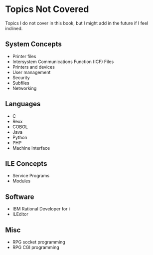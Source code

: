 # Topics Not Covered

Topics I do not cover in this book, but I might add in the future if I feel inclined.


## System Concepts
* Printer files
* Intersystem Communications Function (ICF) Files
* Printers and devices
* User management
* Security
* Subfiles
* Networking


## Languages
* C
* Rexx
* COBOL
* Java
* Python
* PHP
* Machine Interface


## ILE Concepts
* Service Programs
* Modules


## Software
* IBM Rational Developer for i
* ILEditor


## Misc
* RPG socket programming
* RPG CGI programming